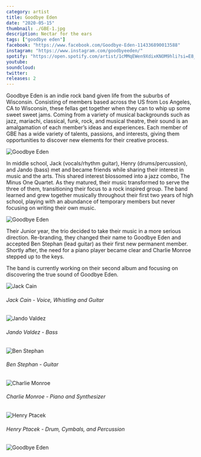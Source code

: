 ```yaml
---
category: artist
title: Goodbye Eden
date: "2020-05-15"
thumbnail: ./GBE-1.jpg
description: Nectar for the ears
tags: ["goodbye eden"]
facebook: "https://www.facebook.com/Goodbye-Eden-114336890013588"
instagram: "https://www.instagram.com/goodbyeeden/"
spotify: "https://open.spotify.com/artist/1cMMqEWen9XdixKNOM9hli?si=E8_dPNdbQ0i9stqBNnONzw"
youtube:
soundcloud:
twitter:
releases: 2
---
```


Goodbye Eden is an indie rock band given life from the suburbs of Wisconsin. Consisting of members based across the US from Los Angeles, CA to Wisconsin, these fellas get together when they can to whip up some sweet sweet jams. Coming from a variety of musical backgrounds such as jazz, mariachi, classical, funk, rock, and musical theatre, their sound is an amalgamation of each member’s ideas and experiences. Each member of GBE has a wide variety of talents, passions, and interests, giving them opportunities to discover new elements for their creative process.

![Goodbye Eden](./GBE-3.jpeg)

In middle school, Jack (vocals/rhythm guitar), Henry (drums/percussion), and Jando (bass) met and became friends while sharing their interest in music and the arts. This shared interest blossomed into a jazz combo, The Minus One Quartet. As they matured, their music transformed to serve the three of them, transitioning their focus to a rock inspired group. The band learned and grew together musically throughout their first two years of high school, playing with an abundance of temporary members but never focusing on writing their own music.

![Goodbye Eden](./GBE.jpg)

Their Junior year, the trio decided to take their music in a more serious direction. Re-branding, they changed their name to Goodbye Eden and accepted Ben Stephan (lead guitar) as their first new permanent member. Shortly after, the need for a piano player became clear and Charlie Monroe stepped up to the keys.

The band is currently working on their second album and focusing on discovering the true sound of Goodbye Eden.

![Jack Cain](./jack.jpg)

<h6>Jack Cain - Voice, Whistling and Guitar</h6>

![Jando Valdez](./jando.jpg)

<h6>Jando Valdez - Bass</h6>

![Ben Stephan](./ben.jpg)

<h6>Ben Stephan - Guitar</h6>

![Charlie Monroe](./charlie.jpg)

<h6>Charlie Monroe - Piano and Synthesizer </h6>

![Henry Ptacek](./henry.jpg)

<h6>Henry Ptacek - Drum, Cymbals, and Percussion</h6>

![Goodbye Eden](./GBE-2.jpeg)
